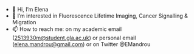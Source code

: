 - 👋 Hi, I’m Elena
- 👀 I’m interested in Fluorescence Lifetime Imaging, Cancer Signalling & Migration
- 📫 How to reach me: on my academic email (2513930m@student.gla.ac.uk) or personal email (elena.mandrou@gmail.com) or on Twitter @EMandrou

<!---
elenamandrou/elenamandrou is a ✨ special ✨ repository because its `README.md` (this file) appears on your GitHub profile.
You can click the Preview link to take a look at your changes.
--->
